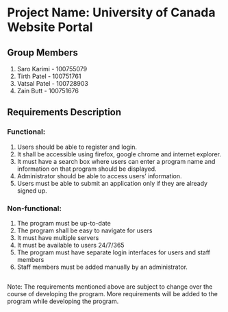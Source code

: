 # Project Name: University of Canada Website Portal

## Group Members

1. Saro Karimi - 100755079
2. Tirth Patel - 100751761
3. Vatsal Patel - 100728903
4. Zain Butt - 100751676



## Requirements Description

### Functional:

1. Users should be able to register and login.
2. It shall be accessible using firefox, google chrome and internet explorer.
3. It must have a search box where users can enter a program name and information on that program should be displayed.
4. Administrator should be able to access users’ information.
5. Users must be able to submit an application only if they are already signed up.


### Non-functional:

1. The program must be up-to-date
2. The program shall be easy to navigate for users
3. It must have multiple servers
4. It must be available to users 24/7/365
5. The program must have separate login interfaces for users and staff members
6. Staff members must be added manually by an administrator.

##

Note: The requirements mentioned above are subject to change over the course of developing the program. More requirements will be added to the program while developing the program.

